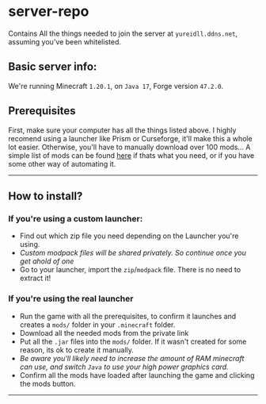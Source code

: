 # server-repo
Contains All the things needed to join the server at `yureidll.ddns.net`, assuming you've been whitelisted.

## Basic server info:
We're running Minecraft `1.20.1`, on `Java 17`, Forge version `47.2.0`. 

## Prerequisites
First, make sure your computer has all the things listed above. I highly recomend using a launcher like Prism or Curseforge, it'll make this a whole lot easier. Otherwise, you'll have to manually download over 100 mods... A simple list of mods can be found [here](https://raw.githubusercontent.com/yurei-dll/server-repo/main/modlist.json) if thats what you need, or if you have some other way of automating it.

---

## How to install?

### If you're using a custom launcher:
- Find out which zip file you need depending on the Launcher you're using.
- *Custom modpack files will be shared privately. So continue once you get ahold of one*
- Go to your launcher, import the `zip`/`modpack` file. There is no need to extract it!

### If you're using the real launcher
- Run the game with all the prerequisites, to confirm it launches and creates a `mods/` folder in your `.minecraft` folder.
- Download all the needed mods from the private link
- Put all the `.jar` files into the `mods/` folder. If it wasn't created for some reason, its ok to create it manually.
- *Be aware you'll likely need to increase the amount of RAM minecraft can use, and switch `Java` to use your high power graphics card.*
- Confirm all the mods have loaded after launching the game and clicking the mods button.

---

